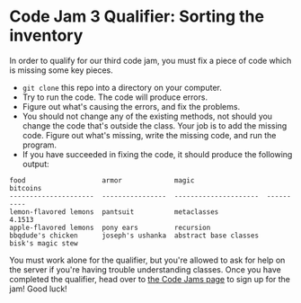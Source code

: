 # Code Jam 3 Qualifier: Sorting the inventory

In order to qualify for our third code jam, you must fix a piece of code which is missing some key pieces.

* `git clone` this repo into a directory on your computer.
* Try to run the code. The code will produce errors.
* Figure out what's causing the errors, and fix the problems.
* You should not change any of the existing methods, not should you change the code that's outside the class.  Your job is to add the missing code. Figure out what's missing, write the missing code, and run the program.
* If you have succeeded in fixing the code, it should produce the following output:
```
food                   armor             magic                    bitcoins
---------------------  ----------------  ---------------------  ----------
lemon-flavored lemons  pantsuit          metaclasses                4.1513
apple-flavored lemons  pony ears         recursion
bbqdude's chicken      joseph's ushanka  abstract base classes
bisk's magic stew
``` 

You must work alone for the qualifier, but you're allowed to ask for help on the server if you're having trouble understanding classes. Once you have completed the qualifier, head over to [the Code Jams page](https://pythondiscord.com/jams) to sign up for the jam! Good luck!
